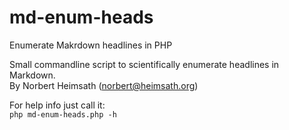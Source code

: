 # md-enum-heads
Enumerate Makrdown headlines in PHP

Small commandline script to scientifically enumerate headlines in Markdown.    
By Norbert Heimsath (norbert@heimsath.org) 
 
For help info just call it:  
```php md-enum-heads.php -h ```
